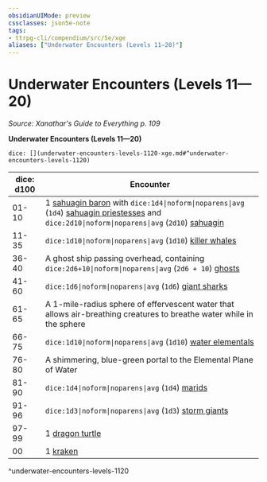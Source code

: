 ```yaml
---
obsidianUIMode: preview
cssclasses: json5e-note
tags:
- ttrpg-cli/compendium/src/5e/xge
aliases: ["Underwater Encounters (Levels 11—20)"]
---
```

# Underwater Encounters (Levels 11—20)
*Source: Xanathar's Guide to Everything p. 109* 

**Underwater Encounters (Levels 11—20)**

`dice: [](underwater-encounters-levels-1120-xge.md#^underwater-encounters-levels-1120)`

| dice: d100 | Encounter |
|------------|-----------|
| 01-10 | 1 [sahuagin baron](3-Mechanics/CLI/bestiary/humanoid/sahuagin-baron.md) with `dice:1d4\|noform\|noparens\|avg` (`1d4`) [sahuagin priestesses](3-Mechanics/CLI/bestiary/humanoid/sahuagin-priestess.md) and `dice:2d10\|noform\|noparens\|avg` (`2d10`) [sahuagin](3-Mechanics/CLI/bestiary/humanoid/sahuagin.md) |
| 11-35 | `dice:1d10\|noform\|noparens\|avg` (`1d10`) [killer whales](3-Mechanics/CLI/bestiary/beast/killer-whale.md) |
| 36-40 | A ghost ship passing overhead, containing `dice:2d6+10\|noform\|noparens\|avg` (`2d6 + 10`) [ghosts](3-Mechanics/CLI/bestiary/undead/ghost.md) |
| 41-60 | `dice:1d6\|noform\|noparens\|avg` (`1d6`) [giant sharks](3-Mechanics/CLI/bestiary/beast/giant-shark.md) |
| 61-65 | A 1-mile-radius sphere of effervescent water that allows air-breathing creatures to breathe water while in the sphere |
| 66-75 | `dice:1d10\|noform\|noparens\|avg` (`1d10`) [water elementals](3-Mechanics/CLI/bestiary/elemental/water-elemental.md) |
| 76-80 | A shimmering, blue-green portal to the Elemental Plane of Water |
| 81-90 | `dice:1d4\|noform\|noparens\|avg` (`1d4`) [marids](3-Mechanics/CLI/bestiary/elemental/marid.md) |
| 91-96 | `dice:1d3\|noform\|noparens\|avg` (`1d3`) [storm giants](3-Mechanics/CLI/bestiary/giant/storm-giant.md) |
| 97-99 | 1 [dragon turtle](3-Mechanics/CLI/bestiary/dragon/dragon-turtle.md) |
| 00 | 1 [kraken](3-Mechanics/CLI/bestiary/monstrosity/kraken.md) |
^underwater-encounters-levels-1120